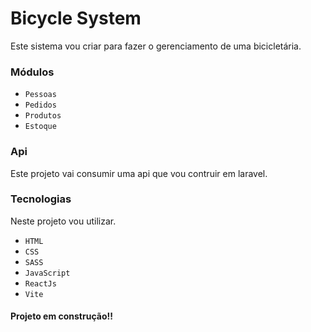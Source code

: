 # Bicycle System

Este sistema vou criar para fazer o gerenciamento de uma bicicletária.
### Módulos
* `Pessoas`
* `Pedidos`
* `Produtos`
* `Estoque`

### Api
Este projeto vai consumir uma api que vou contruir em laravel.

### Tecnologias
Neste projeto vou utilizar.
* `HTML`
* `CSS`
* `SASS`
* `JavaScript`
* `ReactJs`
* `Vite`

#### Projeto em construção!!